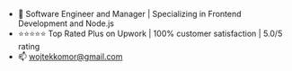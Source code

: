 - 👋 Software Engineer and Manager | Specializing in Frontend Development and Node.js
- ⭐⭐⭐⭐⭐ Top Rated Plus on Upwork | 100% customer satisfaction | 5.0/5 rating
- 📫 wojtekkomor@gmail.com
